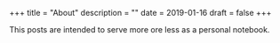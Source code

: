 +++
title = "About"
description = ""
date = 2019-01-16
draft = false
+++

This posts are intended to serve more ore less as a personal notebook.